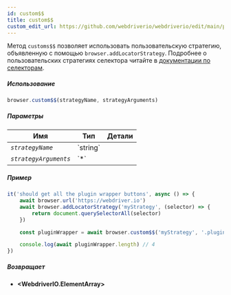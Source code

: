 ```yaml
---
id: custom$$
title: custom$$
custom_edit_url: https://github.com/webdriverio/webdriverio/edit/main/packages/webdriverio/src/commands/browser/custom$$.ts
---
```


Метод `customs$$` позволяет использовать пользовательскую стратегию, объявленную с помощью `browser.addLocatorStrategy`.
Подробнее о пользовательских стратегиях селектора читайте в [документации по селекторам](../../selectors#custom-selector-strategies).

##### Использование

```js
browser.custom$$(strategyName, strategyArguments)
```

##### Параметры

<table>
  <thead>
    <tr>
      <th>Имя</th><th>Тип</th><th>Детали</th>
    </tr>
  </thead>
  <tbody>
    <tr>
      <td><code><var>strategyName</var></code></td>
      <td>`string`</td>
      <td></td>
    </tr>
    <tr>
      <td><code><var>strategyArguments</var></code></td>
      <td>`*`</td>
      <td></td>
    </tr>
  </tbody>
</table>

##### Пример

```js title="example.js"
it('should get all the plugin wrapper buttons', async () => {
    await browser.url('https://webdriver.io')
    await browser.addLocatorStrategy('myStrategy', (selector) => {
        return document.querySelectorAll(selector)
    })

    const pluginWrapper = await browser.custom$$('myStrategy', '.pluginWrapper')

    console.log(await pluginWrapper.length) // 4
})
```

##### Возвращает

- **&lt;WebdriverIO.ElementArray&gt;**